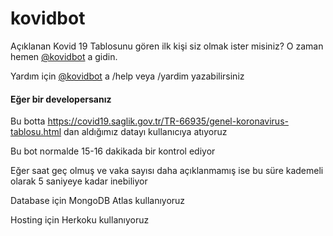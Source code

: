 # kovidbot

Açıklanan Kovid 19 Tablosunu gören ilk kişi siz olmak ister misiniz?
O zaman hemen [@kovidbot](https://t.me/kovidbot) a gidin.

Yardım için [@kovidbot](https://t.me/kovidbot) a /help veya /yardim yazabilirsiniz
    
#### Eğer bir developersanız
Bu botta https://covid19.saglik.gov.tr/TR-66935/genel-koronavirus-tablosu.html dan aldığımız datayı kullanıcıya atıyoruz

Bu bot normalde 15-16 dakikada bir kontrol ediyor

Eğer saat geç olmuş ve vaka sayısı daha açıklanmamış ise bu süre kademeli olarak 5 saniyeye kadar inebiliyor

Database için MongoDB Atlas kullanıyoruz

Hosting için Herkoku kullanıyoruz
